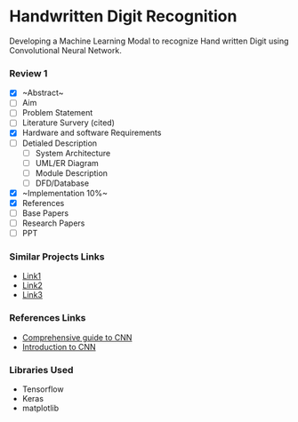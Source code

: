 # Handwritten Digit Recognition
Developing a Machine Learning Modal to recognize Hand written Digit using Convolutional Neural Network.

### Review 1
- [x] ~Abstract~
- [ ] Aim
- [ ] Problem Statement
- [ ] Literature Survery (cited)
- [x] Hardware and software Requirements
- [ ] Detialed Description
    - [ ] System Architecture
    - [ ] UML/ER Diagram
    - [ ] Module Description
    - [ ] DFD/Database
- [x] ~Implementation 10%~
- [x] References
- [ ] Base Papers
- [ ] Research Papers
- [ ] PPT

### Similar Projects Links
* [Link1](http://www.diva-portal.org/smash/get/diva2:1293077/FULLTEXT02.pdf)
* [Link2](https://iarjset.com/upload/2017/si/NCAIT%2017/IARJSET-NCAIT%2011.pdf)
* [Link3](https://www.researchgate.net/profile/Rishika-Kushwah-2/publication/343010636_Handwritten_Digit_Recognition_using_Machine_and_Deep_Learning_Algorithms/links/5f146d91299bf1e548c36fba/Handwritten-Digit-Recognition-using-Machine-and-Deep-Learning-Algorithms.pdf?origin=publication_detail)

### References Links
* [Comprehensive guide to CNN](https://towardsdatascience.com/a-comprehensive-guide-to-convolutional-neural-networks-the-eli5-way-3bd2b1164a53)
* [Introduction to CNN](https://towardsdatascience.com/convolutional-neural-network-17fb77e76c05#:~:text=Fully%20Connected%20Layer%20is%20simply,into%20the%20fully%20connected%20layer.)


### Libraries Used
- Tensorflow
- Keras
- matplotlib